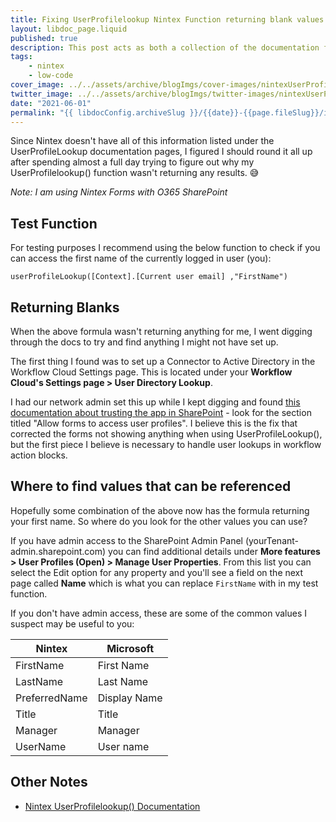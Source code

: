 ```yaml
---
title: Fixing UserProfilelookup Nintex Function returning blank values in Nintex Forms
layout: libdoc_page.liquid
published: true
description: This post acts as both a collection of the documentation for UserProfilelookup() in Nintex Forms and offers the troubleshooting steps for when UserProfilelookup() is returning no values.
tags:
    - nintex
    - low-code
cover_image: ../../assets/archive/blogImgs/cover-images/nintexUserProfileLookup-DEV.png
twitter_image: ../../assets/archive/blogImgs/twitter-images/nintexUserProfileLookup-Twitter.png
date: "2021-06-01"
permalink: "{{ libdocConfig.archiveSlug }}/{{date}}-{{page.fileSlug}}/index.html"
---
```


Since Nintex doesn't have all of this information listed under the UserProfileLookup documentation pages, I figured I should round it all up after spending almost a full day trying to figure out why my UserProfilelookup() function wasn't returning any results. 😅

_Note: I am using Nintex Forms with O365 SharePoint_

## Test Function

For testing purposes I recommend using the below function to check if you can access the first name of the currently logged in user (you):

```nintex
userProfileLookup([Context].[Current user email] ,"FirstName")
```

## Returning Blanks

When the above formula wasn't returning anything for me, I went digging through the docs to try and find anything I might not have set up.

The first thing I found was to set up a Connector to Active Directory in the Workflow Cloud Settings page. This is located under your **Workflow Cloud's Settings page > User Directory Lookup**.

I had our network admin set this up while I kept digging and found [this documentation about trusting the app in SharePoint](https://help.nintex.com/en-US/Office365/Forms/ResponsiveClassicForms/Admin/Managingforms.htm) - look for the section titled "Allow forms to access user profiles". I believe this is the fix that corrected the forms not showing anything when using UserProfileLookup(), but the first piece I believe is necessary to handle user lookups in workflow action blocks.

## Where to find values that can be referenced

Hopefully some combination of the above now has the formula returning your first name. So where do you look for the other values you can use?

If you have admin access to the SharePoint Admin Panel (yourTenant-admin.sharepoint.com) you can find additional details under **More features > User Profiles (Open) > Manage User Properties**. From this list you can select the Edit option for any property and you'll see a field on the next page called **Name** which is what you can replace `FirstName` with in my test function.

If you don't have admin access, these are some of the common values I suspect may be useful to you:

| Nintex        | Microsoft    |
| ------------- | ------------ |
| FirstName     | First Name   |
| LastName      | Last Name    |
| PreferredName | Display Name |
| Title         | Title        |
| Manager       | Manager      |
| UserName      | User name    |

## Other Notes

- [Nintex UserProfilelookup() Documentation](https://help.nintex.com/en-US/Office365/Designer/Functions/userProfileLookup.htm)
